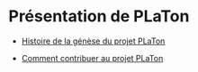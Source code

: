# Présentation de PLaTon

* [Histoire de la génèse du projet PLaTon](histoire.md)

* [Comment contribuer au projet PLaTon](contribuer.md)
